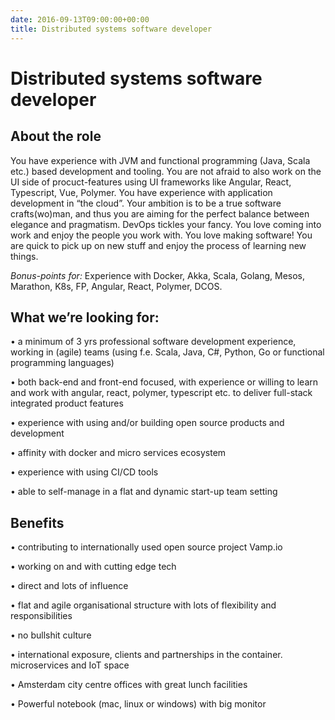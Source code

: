 ```yaml
---
date: 2016-09-13T09:00:00+00:00
title: Distributed systems software developer
---
```

# Distributed systems software developer

## About the role

You have experience with JVM and functional programming (Java, Scala etc.) based development and tooling. You are not
 afraid to also work on the UI side of procuct-features using UI frameworks like Angular, React, Typescript, Vue, Polymer.
You have experience with application development in “the cloud”. Your ambition is to be a true software crafts(wo)man, 
and thus you are aiming for the perfect balance between elegance and pragmatism. DevOps tickles your fancy. You love 
coming into work and enjoy the people you work with. You love making software!
You are quick to pick up on new stuff and enjoy the process of learning new things.

*Bonus-points for:*
Experience with Docker, Akka, Scala, Golang, Mesos, Marathon, K8s, FP, Angular, React, Polymer, DCOS.

## What we’re looking for:
• a minimum of 3 yrs professional software development experience, working in (agile) teams (using f.e. Scala, Java, C#, Python, Go or functional programming languages)

• both back-end and front-end focused, with experience or willing to learn and work with angular, react, polymer, typescript etc. to deliver full-stack integrated product features

• experience with using and/or building open source products and development

• affinity with docker and micro services ecosystem

• experience with using CI/CD tools

• able to self-manage in a flat and dynamic start-up team setting

## Benefits
• contributing to internationally used open source project Vamp.io

• working on and with cutting edge tech

• direct and lots of influence

• flat and agile organisational structure with lots of flexibility and responsibilities

• no bullshit culture

• international exposure, clients and partnerships in the container. microservices and IoT space

• Amsterdam city centre offices with great lunch facilities

• Powerful notebook (mac, linux or windows) with big monitor
